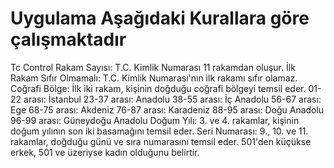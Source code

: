 #  Uygulama Aşağıdaki Kurallara göre çalışmaktadır

 Tc Control
Rakam Sayısı: T.C. Kimlik Numarası 11 rakamdan oluşur.
İlk Rakam Sıfır Olmamalı: T.C. Kimlik Numarası'nın ilk rakamı sıfır olamaz.
Coğrafi Bölge: İlk iki rakam, kişinin doğduğu coğrafi bölgeyi temsil eder.
01-22 arası: İstanbul
23-37 arası: Anadolu
38-55 arası: İç Anadolu
56-67 arası: Ege
68-75 arası: Akdeniz
76-87 arası: Karadeniz
88-95 arası: Doğu Anadolu
96-99 arası: Güneydoğu Anadolu
Doğum Yılı: 3. ve 4. rakamlar, kişinin doğum yılının son iki basamağını temsil eder.
Seri Numarası: 9., 10. ve 11. rakamlar, doğduğu günü ve sıra numarasını temsil eder.
501'den küçükse erkek, 501 ve üzeriyse kadın olduğunu belirtir.

